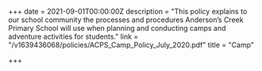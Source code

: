 +++
date = 2021-09-01T00:00:00Z
description = "This policy explains to our school community the processes and procedures Anderson’s Creek Primary School will use when planning and conducting camps and adventure activities for students."
link = "/v1639436068/policies/ACPS_Camp_Policy_July_2020.pdf"
title = "Camp"

+++
